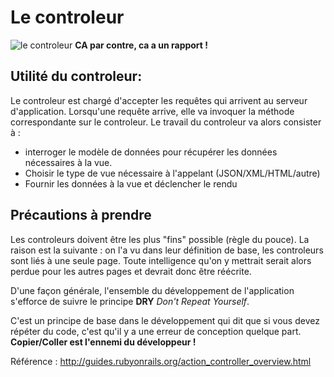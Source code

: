 # Le controleur

![le controleur](
http://www.defense.gouv.fr/var/dicod/storage/images/base-de-medias/images/air/actualites/images-2012/images-janvier-20122/controleurs-aeriens-de-l-armee-de-l-air/1538332-1-fre-FR/controleurs-aeriens-de-l-armee-de-l-air.jpg)
**CA par contre, ca a un rapport  !**

## Utilité du controleur:
Le controleur est chargé d'accepter les requêtes qui arrivent au serveur d'application. Lorsqu'une requête arrive, elle va invoquer la méthode correspondante sur le controleur. Le travail du controleur va alors consister à :
* interroger le modèle de données pour récupérer les données nécessaires à la vue.
* Choisir le type de vue nécessaire à l'appelant (JSON/XML/HTML/autre)
* Fournir les données à la vue et déclencher le rendu

## Précautions à prendre

Les controleurs doivent être les plus "fins" possible (règle du pouce). La raison est la suivante : on l'a vu dans leur définition de base, les controleurs sont liés à une seule page. Toute intelligence qu'on y mettrait serait alors perdue pour les autres pages et devrait donc être réécrite. 

D'une façon générale, l'ensemble du développement de l'application s'efforce de suivre le principe **DRY** *Don't Repeat Yourself*.

C'est un principe de base dans le développement qui dit que si vous devez répéter du code, c'est qu'il y a une erreur de conception quelque part. **Copier/Coller est l'ennemi du développeur !**

Référence : http://guides.rubyonrails.org/action_controller_overview.html

